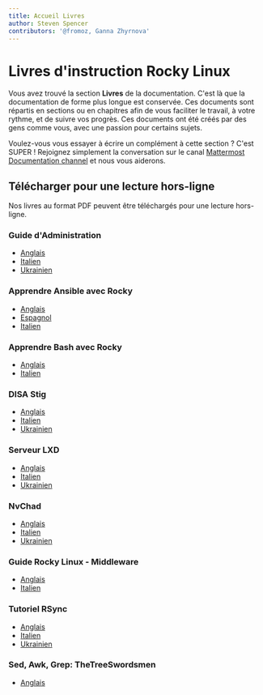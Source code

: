 ```yaml
---
title: Accueil Livres
author: Steven Spencer
contributors: '@fromoz, Ganna Zhyrnova'
---
```


# Livres d'instruction Rocky Linux

Vous avez trouvé la section **Livres** de la documentation. C'est là que la documentation de forme plus longue est conservée. Ces documents sont répartis en sections ou en chapitres afin de vous faciliter le travail, à votre rythme, et de suivre vos progrès. Ces documents ont été créés par des gens comme vous, avec une passion pour certains sujets.

Voulez-vous vous essayer à écrire un complément à cette section ? C'est SUPER ! Rejoignez simplement la conversation sur le canal [Mattermost Documentation channel](https://chat.rockylinux.org/rocky-linux/channels/documentation) et nous vous aiderons.

## Télécharger pour une lecture hors-ligne

Nos livres au format PDF peuvent être téléchargés pour une lecture hors-ligne.

### Guide d'Administration

* [Anglais](https://rocky-linux.github.io/documentation/RockyLinuxAdminGuide.pdf)
* [Italien](https://rocky-linux.github.io/documentation/RockyLinuxAdminGuide.it.pdf)
* [Ukrainien](https://rocky-linux.github.io/documentation/RockyLinuxAdminGuide.uk.pdf)

### Apprendre Ansible avec Rocky

* [Anglais](https://rocky-linux.github.io/documentation/LearningAnsibleWithRocky.pdf)
* [Espagnol](https://rocky-linux.github.io/documentation/LearningAnsibleWithRocky.es.pdf)
* [Italien](https://rocky-linux.github.io/documentation/LearningAnsibleWithRocky.it.pdf)

### Apprendre Bash avec Rocky

* [Anglais](https://rocky-linux.github.io/documentation/LearningBashWithRocky.pdf)
* [Italien](https://rocky-linux.github.io/documentation/LearningBashWithRocky.it.pdf)

### DISA Stig

* [Anglais](https://rocky-linux.github.io/documentation/Disa_stig_rocky_linux.pdf)
* [Italien](https://rocky-linux.github.io/documentation/Disa_stig_rocky_linux.it.pdf)
* [Ukrainien](https://rocky-linux.github.io/documentation/Disa_stig_rocky_linux.uk.pdf)

### Serveur LXD

* [Anglais](https://rocky-linux.github.io/documentation/lxd_server_rocky_linux.pdf)
* [Italien](https://rocky-linux.github.io/documentation/lxd_server_rocky_linux.it.pdf)
* [Ukrainien](https://rocky-linux.github.io/documentation/lxd_server_rocky_linux.uk.pdf)

### NvChad

* [Anglais](https://rocky-linux.github.io/documentation/NvChad.pdf)
* [Italien](https://rocky-linux.github.io/documentation/NvChad.it.pdf)
* [Ukrainien](https://rocky-linux.github.io/documentation/NvChad.uk.pdf)

### Guide Rocky Linux - Middleware

* [Anglais](https://rocky-linux.github.io/documentation/RockyLinuxMiddlewaresGuide.pdf)
* [Italien](https://rocky-linux.github.io/documentation/RockyLinuxMiddlewaresGuide.it.pdf)

### Tutoriel RSync

* [Anglais](https://rocky-linux.github.io/documentation/learning_rsync_rocky_linux.pdf)
* [Italien](https://rocky-linux.github.io/documentation/learning_rsync_rocky_linux.it.pdf)
* [Ukrainien](https://rocky-linux.github.io/documentation/learning_rsync_rocky_linux.uk.pdf)

### Sed, Awk, Grep: TheTreeSwordsmen

* [Anglais](https://rocky-linux.github.io/documentation/Sed_Awk_Grep_TheTreeSwordsmen.pdf)
